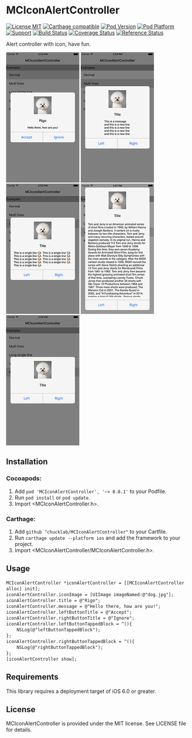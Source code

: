 # MCIconAlertController
[![License MIT](https://img.shields.io/badge/license-MIT-green.svg?style=flat)](https://raw.githubusercontent.com/chucklab/MCIconAlertController/master/LICENSE)
[![Carthage compatible](https://img.shields.io/badge/Carthage-compatible-4BC51D.svg?style=flat)](https://github.com/Carthage/Carthage)
[![Pod Version](https://img.shields.io/cocoapods/v/MCIconAlertController.svg?style=flat)](https://cocoapods.org/pods/MCIconAlertController)
[![Pod Platform](https://img.shields.io/cocoapods/p/MCIconAlertController.svg?style=flat)](https://cocoapods.org/pods/MCIconAlertController)
[![Support](https://img.shields.io/badge/support-iOS%206%2B%20-blue.svg?style=flat)](https://www.apple.com/nl/ios/)
[![Build Status](https://img.shields.io/travis/chucklab/MCIconAlertController/master.svg?style=flat)](https://travis-ci.org/chucklab/MCIconAlertController)
[![Coverage Status](https://codecov.io/github/chucklab/MCIconAlertController/coverage.svg?branch=master)](https://codecov.io/github/chucklab/MCIconAlertController?branch=master)
[![Reference Status](https://www.versioneye.com/objective-c/MCIconAlertController/reference_badge.svg?style=flat)](https://www.versioneye.com/objective-c/MCIconAlertController/references)

Alert controller with icon, have fun.

![Screen-Shot-01-w100](Screenshots/Screen-Shot-01.png)
![Screen-Shot-02-w100](Screenshots/Screen-Shot-02.png)
![Screen-Shot-03-w100](Screenshots/Screen-Shot-03.png)
![Screen-Shot-04-w100](Screenshots/Screen-Shot-04.png)
![Screen-Shot-05-w100](Screenshots/Screen-Shot-05.png)

## Installation
### Cocoapods:

1. Add `pod 'MCIconAlertController', '~> 0.0.1'` to your Podfile.
2. Run `pod install` or `pod update`.
3. Import \<MCIconAlertController.h\>.

### Carthage:

1. Add `github "chucklab/MCIconAlertController"` to your Cartfile.
2. Run `carthage update --platform ios` and add the framework to your project.
3. Import \<MCIconAlertController/MCIconAlertController.h\>.

## Usage

```objc
MCIconAlertController *iconAlertController = [[MCIconAlertController alloc] init];
iconAlertController.iconImage = [UIImage imageNamed:@"dog.jpg"];
iconAlertController.title = @"Rigo";
iconAlertController.message = @"Hello there, how are you!";
iconAlertController.leftButtonTitle = @"Accept";
iconAlertController.rightButtonTitle = @"Ignore";
iconAlertController.leftButtonTappedBlock = ^(){
    NSLog(@"leftButtonTappedBlock");
};
iconAlertController.rightButtonTappedBlock = ^(){
    NSLog(@"rightButtonTappedBlock");
};
[iconAlertController show];
```

## Requirements
This library requires a deployment target of iOS 6.0 or greater.

## License
MCIconAlertController is provided under the MIT license. See LICENSE file for details.


